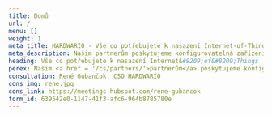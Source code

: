 ```yaml
---
title: Domů
url: /
menu: []
weight: 1
meta_title: HARDWARIO - Vše co potřebujete k nasazení Internet‑of‑Things | IoT zařízení | IoT hardware | Konektivita | Cloudové služby
meta_description: Našim partnerům poskytujeme konfigurovatelná zařízení internetu věcí (IoT), konektivitu a cloudové služby. Společně úspěšně zavádíme IoT projekty ve výrobě, zemědělství, maloobchodě, zdravotnictví a správě majetku.
heading: Vše co potřebujete k nasazení Internet&#8209;of&#8209;Things
perex: Našim <a href = '/cs/partners/'>partnerům</a> poskytujeme konfigurovatelná zařízení internetu věcí (IoT), konektivitu a cloudové služby. Společně úspěšně zavádíme IoT projekty ve výrobě, zemědělství, maloobchodě, zdravotnictví a správě majetku.
consultation: René Gubančok, CSO HARDWARIO
cons_img: rene.jpg
cons_link: https://meetings.hubspot.com/rene-gubancok
form_id: 639542e0-1147-41f3-afc6-964b8785780e
---
```

